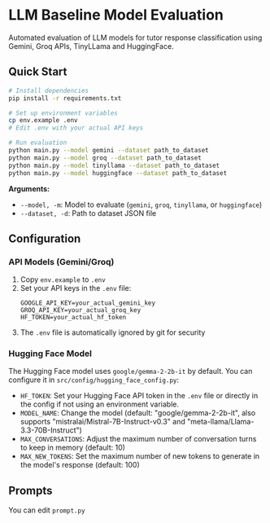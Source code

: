 # LLM Baseline Model Evaluation

Automated evaluation of LLM models for tutor response classification using Gemini, Groq APIs, TinyLLama and HuggingFace.

## Quick Start

```bash
# Install dependencies
pip install -r requirements.txt

# Set up environment variables
cp env.example .env
# Edit .env with your actual API keys

# Run evaluation
python main.py --model gemini --dataset path_to_dataset
python main.py --model groq --dataset path_to_dataset
python main.py --model tinyllama --dataset path_to_dataset
python main.py --model huggingface --dataset path_to_dataset
```

**Arguments:**
- `--model, -m`: Model to evaluate (`gemini`, `groq`, `tinyllama`, or `huggingface`)
- `--dataset, -d`: Path to dataset JSON file

## Configuration

### API Models (Gemini/Groq)
1. Copy `env.example` to `.env`
2. Set your API keys in the `.env` file:
   ```
   GOOGLE_API_KEY=your_actual_gemini_key
   GROQ_API_KEY=your_actual_groq_key
   HF_TOKEN=your_actual_hf_token
   ```
3. The `.env` file is automatically ignored by git for security


### Hugging Face Model
The Hugging Face model uses `google/gemma-2-2b-it` by default. You can configure it in `src/config/hugging_face_config.py`:
- `HF_TOKEN`: Set your Hugging Face API token in the `.env` file or directly in the config if not using an environment variable.
- `MODEL_NAME`: Change the model (default: "google/gemma-2-2b-it", also supports "mistralai/Mistral-7B-Instruct-v0.3" and "meta-llama/Llama-3.3-70B-Instruct")
- `MAX_CONVERSATIONS`: Adjust the maximum number of conversation turns to keep in memory (default: 10)
- `MAX_NEW_TOKENS`: Set the maximum number of new tokens to generate in the model's response (default: 100)

## Prompts

You can edit `prompt.py`
